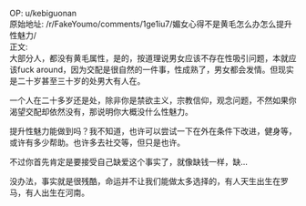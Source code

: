 
OP: u/kebiguonan  
原始地址: /r/FakeYoumo/comments/1ge1iu7/媚女心得不是黄毛怎么办怎么提升性魅力/  
正文:  
大部分人，都没有黄毛属性，是的，按道理说男女应该不存在性吸引问题，本就应该fuck around，因为交配是很自然的一件事，性成熟了，男女都会发情。但现实是二十岁甚至三十岁的处男大有人在。

一个人在二十多岁还是处，除非你是禁欲主义，宗教信仰，观念问题，不然如果你渴望交配却依然没有，那说明你大概没什么性魅力。

提升性魅力能做到吗？我不知道，也许可以尝试一下在外在条件下改进，健身等，或许有多少帮助。也许多去社交等，但只是也许。

不过你首先肯定是要接受自己缺爱这个事实了，就像缺钱一样，缺…

没办法，事实就是很残酷，命运并不让我们能做太多选择的，有人天生出生在罗马，有人出生在河南。





